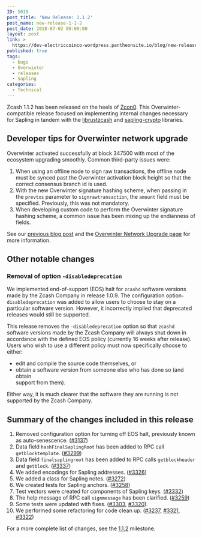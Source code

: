 ```yaml
---
ID: 5019
post_title: 'New Release: 1.1.2'
post_name: new-release-1-1-2
post_date: 2018-07-02 00:00:00
layout: post
link: >
  https://dev-electriccoinco-wordpress.pantheonsite.io/blog/new-release-1-1-2/
published: true
tags:
  - bugs
  - Overwinter
  - releases
  - Sapling
categories:
  - Technical
---
```

<p>Zcash 1.1.2 has been released on the heels of <a href="https://www.youtube.com/playlist?list=PL40dyJ0UYTLK507afWUMgzUYeh-i4qQWS">Zcon0</a>. This Overwinter-compatible release focused on implementing internal changes necessary for Sapling in tandem with the <a href="https://github.com/zcash/librustzcash">librustzcash</a> and <a href="https://github.com/zcash-hackworks/sapling-crypto">sapling-crypto</a> libraries.</p>
<h2>Developer tips for Overwinter network upgrade</h2>
<p>Overwinter activated successfully at block 347500 with most of the ecosystem upgrading smoothly. Common third-party issues were:</p>
<ol>
<li>When using an offline node to sign raw transactions, the offline node must be synced past the Overwinter activation block height so that the correct consensus branch id is used.</li>
<li>With the new Overwinter signature hashing scheme, when passing in the <code>prevtxs</code> parameter to <code>signrawtransaction</code>, the <code>amount</code> field must be specified. Previously, this was not mandatory.</li>
<li>When developing custom code to perform the Overwinter signature hashing scheme, a common issue has been mixing up the endianness of fields.</li>
</ol>
<p>See our <a href="/blog/overwinter/">previous blog post</a> and the <a href="https://z.cash/upgrade/overwinter.html">Overwinter Network Upgrade page</a> for more information.</p>
<h2>Other notable changes</h2>
<h3>Removal of option <code>-disabledeprecation</code></h3>
<p>We implemented end-of-support (EOS) halt for <code>zcashd</code> software versions made by the Zcash Company in release 1.0.9. The configuration option<code>-disabledeprecation</code> was added to allow users to choose to stay on a particular software version. However, it incorrectly implied that deprecated releases would still be supported.</p>
<p>This release removes the <code>-disabledeprecation</code> option so that <code>zcashd</code> software versions made by the Zcash Company will always shut down in accordance with the defined EOS policy (currently 16 weeks after release). Users who wish to use a different policy must now specifically choose to either:</p>
<ul>
<li>edit and compile the source code themselves, or</li>
<li>obtain a software version from someone else who has done so (and obtain<br />
support from them).</li>
</ul>
<p>Either way, it is much clearer that the software they are running is not supported by the Zcash Company.</p>
<h2>Summary of the changes included in this release</h2>
<ol>
<li>Removed configuration option for turning off EOS halt, previously known as auto-senescence. (<a href="https://github.com/zcash/zcash/pull/3137">#3137</a>)</li>
<li>Data field <code>hashFinalSaplingRoot</code> has been added to RPC call <code>getblocktemplate</code>. (<a href="https://github.com/zcash/zcash/pull/3299">#3299</a>)</li>
<li>Data field <code>finalsaplingroot</code> has been added to RPC calls <code>getblockheader</code> and <code>getblock</code>. (<a href="https://github.com/zcash/zcash/pull/3337">#3337</a>)</li>
<li>We added encodings for Sapling addresses. (<a href="https://github.com/zcash/zcash/pull/3326">#3326</a>)</li>
<li>We added a class for Sapling notes. (<a href="https://github.com/zcash/zcash/pull/3272">#3272</a>)</li>
<li>We created tests for Sapling anchors. (<a href="https://github.com/zcash/zcash/pull/3258">#3258</a>)</li>
<li>Test vectors were created for components of Sapling keys. (<a href="https://github.com/zcash/zcash/pull/3332">#3332</a>)</li>
<li>The help message of RPC call <code>signmessage</code> has been clarified. (<a href="https://github.com/zcash/zcash/pull/3259">#3259</a>)</li>
<li>Some tests were updated with fixes. (<a href="https://github.com/zcash/zcash/pull/3303">#3303</a>, <a href="https://github.com/zcash/zcash/pull/3320">#3320</a>).</li>
<li>We performed some refactoring for code clean up. (<a href="https://github.com/zcash/zcash/pull/3237">#3237</a>, <a href="https://github.com/zcash/zcash/pull/3321">#3321</a>, <a href="https://github.com/zcash/zcash/pull/3322">#3322</a>)</li>
</ol>
<p>For a more complete list of changes, see the <a href="https://github.com/zcash/zcash/milestone/72?closed=1">1.1.2</a> milestone.</p>
